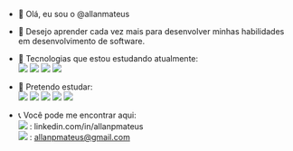 - 👋 Olá, eu sou o @allanmateus
- 👀 Desejo aprender cada vez mais para desenvolver
     minhas habilidades em desenvolvimento de software.
- 🌱 Tecnologias que estou estudando atualmente:<br>
    <img src="https://img.shields.io/badge/HTML-239120?style=for-the-badge&logo=html5&logoColor=white" /> 
    <img src="https://img.shields.io/badge/css3-%231572B6.svg?style=for-the-badge&logo=css3&logoColor=white"/> 
    <img src="https://img.shields.io/badge/javascript-%23323330.svg?style=for-the-badge&logo=javascript&logoColor=%23F7DF1E"/> 
    <img src="https://img.shields.io/badge/bootstrap-%23563D7C.svg?style=for-the-badge&logo=bootstrap&logoColor=white"/>
    
- 🔮 Pretendo estudar: <br>
    <img src="https://img.shields.io/badge/AngularJS-E23237?style=for-the-badge&logo=angularjs&logoColor=white" /> 
    <img src="https://img.shields.io/badge/React-20232A?style=for-the-badge&logo=react&logoColor=61DAFB" /> 
    <img src="https://img.shields.io/badge/Vue.js-35495E?style=for-the-badge&logo=vue.js&logoColor=4FC08D"/> 
    <img src="https://img.shields.io/badge/Microsoft_SQL_Server-CC2927?style=for-the-badge&logo=microsoft-sql-server&logoColor=white"/>
     <img src="https://img.shields.io/badge/.NET-5C2D91?style=for-the-badge&logo=.net&logoColor=white"/>
    
- 📞 Você pode me encontrar aqui: <br>
  <img src="https://img.shields.io/badge/LinkedIn-0077B5?style=for-the-badge&logo=linkedin&logoColor=white" /> : linkedin.com/in/allanpmateus <br>
  <img src="https://img.shields.io/badge/Gmail-D14836?style=for-the-badge&logo=gmail&logoColor=white" /> : allanpmateus@gmail.com


<!---
allanmateus/allanmateus is a ✨ special ✨ repository because its `README.md` (this file) appears on your GitHub profile.
You can click the Preview link to take a look at your changes.
---!>
